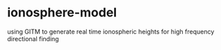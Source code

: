 # ionosphere-model
using GITM to generate real time ionospheric heights for high frequency directional finding
